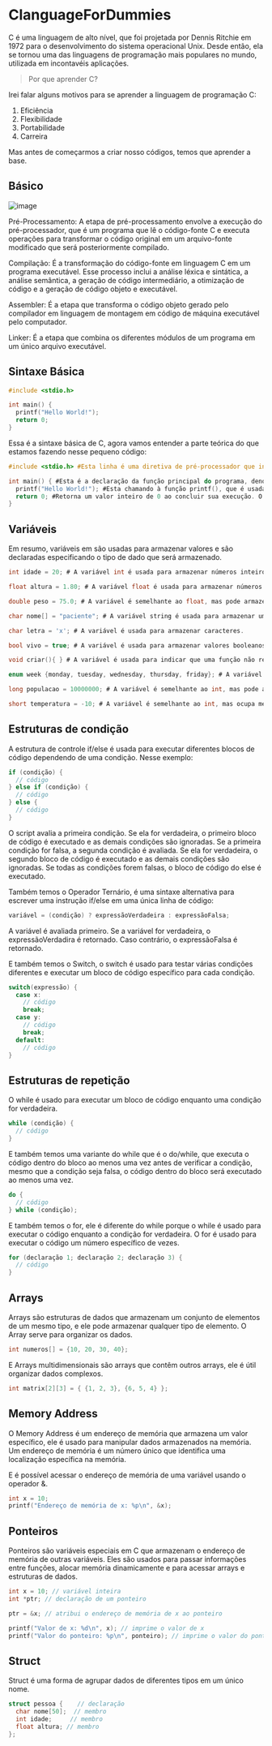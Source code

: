 # ClanguageForDummies

C é uma linguagem de alto nível, que foi projetada por Dennis Ritchie em 1972 para o desenvolvimento do sistema operacional Unix. Desde então, ela se tornou uma das linguagens de programação mais populares no mundo, utilizada em incontavéis aplicações.

> Por que aprender C?

Irei falar alguns motivos para se aprender a linguagem de programação C:

1. Eficiência
2. Flexibilidade
3. Portabilidade
4. Carreira

Mas antes de começarmos a criar nosso códigos, temos que aprender a base.

## Básico

![image](https://user-images.githubusercontent.com/123683822/218906237-08968c02-f3e5-4a42-a27a-a5cd172590f0.png)

Pré-Processamento: A etapa de pré-processamento envolve a execução do pré-processador, que é um programa que lê o código-fonte C e executa operações para transformar o código original em um arquivo-fonte modificado que será posteriormente compilado.

Compilação: É a transformação do código-fonte em linguagem C em um programa executável. Esse processo inclui a análise léxica e sintática, a análise semântica, a geração de código intermediário, a otimização de código e a geração de código objeto e executável.

Assembler: É a etapa que transforma o código objeto gerado pelo compilador em linguagem de montagem em código de máquina executável pelo computador.

Linker: É a etapa que combina os diferentes módulos de um programa em um único arquivo executável.

## Sintaxe Básica
```c
#include <stdio.h>

int main() {
  printf("Hello World!");
  return 0;
}
```
Essa é a sintaxe básica de C, agora vamos entender a parte teórica do que estamos fazendo nesse pequeno código:
```c
#include <stdio.h> #Esta linha é uma diretiva de pré-processador que inclui o arquivo de cabeçalho stdio.h. 

int main() { #Esta é a declaração da função principal do programa, denominada main(). Que é executada automáticamente quando o programa é iniciado 
  printf("Hello World!"); #Esta chamando à função printf(), que é usada para imprimir o texto "Hello World!" na tela. 
  return 0; #Retorna um valor inteiro de 0 ao concluir sua execução. O valor 0 é usado para indicar que o programa foi executado com sucesso.
}
``` 
## Variáveis 

Em resumo, variáveis em são usadas para armazenar valores e são declaradas especificando o tipo de dado que será armazenado.

```c
int idade = 20; # A variável int é usada para armazenar números inteiros.

float altura = 1.80; # A variável float é usada para armazenar números de ponto flutuante.

double peso = 75.0; # A variável é semelhante ao float, mas pode armazenar números com mais casas decimais.

char nome[] = "paciente"; # A variável string é usada para armazenar uma sequência de caracteres.

char letra = 'x'; # A variável é usada para armazenar caracteres.

bool vivo = true; # A variável é usada para armazenar valores booleanos (true ou false).

void criar(){ } # A variável é usada para indicar que uma função não retorna nenhum valor.

enum week {monday, tuesday, wednesday, thursday, friday}; # A variável é usada para criar um tipo de dado com um conjunto de valores pré-definidos.

long populacao = 10000000; # A variável é semelhante ao int, mas pode armazenar números maiores

short temperatura = -10; # A variável é semelhante ao int, mas ocupa menos espaço na memória.
```
## Estruturas de condição
A estrutura de controle if/else é usada para executar diferentes blocos de código dependendo de uma condição. Nesse exemplo:
```c
if (condição) {
  // código
} else if (condição) {
  // código
} else {
  // código
}
``` 
O script avalia a primeira condição. Se ela for verdadeira, o primeiro bloco de código é executado e as demais condições são ignoradas. Se a primeira condição for falsa, a segunda condição é avaliada. Se ela for verdadeira, o segundo bloco de código é executado e as demais condições são ignoradas. Se todas as condições forem falsas, o bloco de código do else é executado.

Também temos o Operador Ternário, é uma sintaxe alternativa para escrever uma instrução if/else em uma única linha de código:
```c
variável = (condição) ? expressãoVerdadeira : expressãoFalsa;
```
A variável é avaliada primeiro. Se a variável for verdadeira, o expressãoVerdadira é retornado. Caso contrário, o expressãoFalsa é retornado.

E também temos o Switch, o switch é usado para testar várias condições diferentes e executar um bloco de código específico para cada condição.
```c
switch(expressão) {
  case x:
    // código 
    break;
  case y:
    // código
    break;
  default:
    // código
}
```  
## Estruturas de repetição
O while é usado para executar um bloco de código enquanto uma condição for verdadeira.
```c
while (condição) {
  // código
}
```
E também temos uma variante do while que é o do/while, que executa o código dentro do bloco ao menos uma vez antes de verificar a condição, mesmo que a condição seja falsa, o código dentro do bloco será executado ao menos uma vez.
```c
do {
  // código
} while (condição);
```
E também temos o for, ele é diferente do while porque o while é usado para executar o código enquanto a condição for verdadeira. O for é usado para executar o código um número específico de vezes.
```c
for (declaração 1; declaração 2; declaração 3) {
  // código
}
``` 
## Arrays
Arrays são estruturas de dados que armazenam um conjunto de elementos de um mesmo tipo, e ele pode armazenar qualquer tipo de elemento. O Array serve para organizar os dados.
```c
int numeros[] = {10, 20, 30, 40};
```
E Arrays multidimensionais são arrays que contêm outros arrays, ele é útil organizar dados complexos.
```c
int matrix[2][3] = { {1, 2, 3}, {6, 5, 4} };
``` 
## Memory Address
O Memory Address é um endereço de memória que armazena um valor específico, ele é usado para manipular dados armazenados na memória. Um endereço de memória é um número único que identifica uma localização específica na memória. 

E é possível acessar o endereço de memória de uma variável usando o operador &.
```c
int x = 10;
printf("Endereço de memória de x: %p\n", &x);
``` 
## Ponteiros 
Ponteiros são variáveis especiais em C que armazenam o endereço de memória de outras variáveis. Eles são usados para passar informações entre funções, alocar memória dinamicamente e para acessar arrays e estruturas de dados.
```c
int x = 10; // variável inteira
int *ptr; // declaração de um ponteiro

ptr = &x; // atribui o endereço de memória de x ao ponteiro

printf("Valor de x: %d\n", x); // imprime o valor de x
printf("Valor do ponteiro: %p\n", ponteiro); // imprime o valor do ponteiro
```
## Struct
Struct é uma forma de agrupar dados de diferentes tipos em um único nome.
```c
struct pessoa {    // declaração
  char nome[50];  // membro
  int idade;     // membro
  float altura; // membro
};
```
